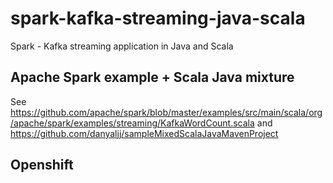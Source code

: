 # spark-kafka-streaming-java-scala
Spark - Kafka streaming application in Java and Scala

## Apache Spark example + Scala Java mixture
See https://github.com/apache/spark/blob/master/examples/src/main/scala/org/apache/spark/examples/streaming/KafkaWordCount.scala and https://github.com/danyaljj/sampleMixedScalaJavaMavenProject

## Openshift



